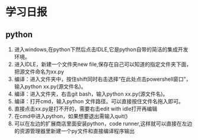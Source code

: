 # 学习日报

## python
1. 进入windows,在python下然后点击IDLE,它是python自带的简洁的集成开发环境。
2. 进入IDLE，新建一个文件夹new file,保存在自己可以知道的指定文件夹下面，把源文件命名为xx.py
3. 编译：进入文件夹中，按住shift同时右击选择“在此处点击powershell窗口”，输入python xx.py(源文件名)。
4. 编译：进入文件夹，右击git bash，输入python xx.py(源文件名)。
5. 编译：打开cmd，输入python 文件路径。可以直接按住文件名拖入即可。
6. 直接点击xx.py是打不开的，需要右击edit with idle打开再编辑
7. 在cmd中进入python，如果想要退出需输入quit()
8. 可以在左边的扩展商店里面安装python，code runner,这样就可以直接在左边的资源管理器里新建一个py文件和直接编译程序输出

